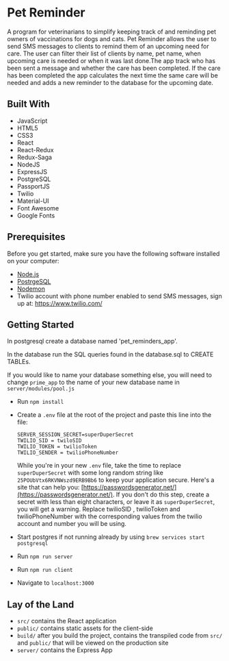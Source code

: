 # Pet Reminder
A program for veterinarians to simplify keeping track of and reminding pet owners of vaccinations for dogs and cats. Pet Reminder allows the user to send SMS messages to clients to remind them of an upcoming need for care. The user can filter their list of clients by name, pet name, when upcoming care is needed or when it was last done.The app track who has been sent a message and whether the care has been completed. If the care has been completed the app calculates the next time the same care will be needed and adds a new reminder to the database for the upcoming date.

## Built With
- JavaScript
- HTML5
- CSS3
- React
- React-Redux
- Redux-Saga
- NodeJS
- ExpressJS
- PostgreSQL
- PassportJS
- Twilio
- Material-UI
- Font Awesome
- Google Fonts

## Prerequisites

Before you get started, make sure you have the following software installed on your computer:

- [Node.js](https://nodejs.org/en/)
- [PostrgeSQL](https://www.postgresql.org/)
- [Nodemon](https://nodemon.io/)
- Twilio account with phone number enabled to send SMS messages, sign up at: https://www.twilio.com/

## Getting Started

In postgresql create a database named 'pet_reminders_app'.

In the database run the SQL queries found in the database.sql to CREATE TABLEs. 

If you would like to name your database something else, you will need to change `prime_app` to the name of your new database name in `server/modules/pool.js`

* Run `npm install`
* Create a `.env` file at the root of the project and paste this line into the file:
    ```
    SERVER_SESSION_SECRET=superDuperSecret
    TWILIO_SID = twiloSID
    TWILIO_TOKEN = twilioToken
    TWILIO_SENDER = twilioPhoneNumber
    ```
    While you're in your new `.env` file, take the time to replace `superDuperSecret` with some long random string like `25POUbVtx6RKVNWszd9ERB9Bb6` to keep your application secure. Here's a site that can help you: [https://passwordsgenerator.net/](https://passwordsgenerator.net/). If you don't do this step, create a secret with less than eight characters, or leave it as `superDuperSecret`, you will get a warning.
 Replace twilioSID , twilioToken and twilioPhoneNumber with the corresponding values from the twilio account and number you will be using.
 
* Start postgres if not running already by using `brew services start postgresql`
* Run `npm run server`
* Run `npm run client`
* Navigate to `localhost:3000`

## Lay of the Land

* `src/` contains the React application
* `public/` contains static assets for the client-side
* `build/` after you build the project, contains the transpiled code from `src/` and `public/` that will be viewed on the production site
* `server/` contains the Express App


